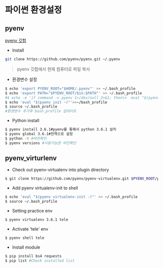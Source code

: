 # 파이썬 환경설정

## pyenv

[pyenv 깃헙](https://github.com/pyenv)

- Install

```bash
git clone https://github.com/pyenv/pyenv.git ~/.pyenv
```

> pyenv 깃헙에서 현재 컴퓨터로 파일 복사

- 환경변수 설정

```bash
$ echo 'export PYENV_ROOT="$HOME/.pyenv"' >> ~/.bash_profile
$ echo 'export PATH="$PYENV_ROOT/bin:$PATH"' >> ~/.bash_profile
#$ echo -e 'if command -v pyenv 1>/dev/null 2>&1; then\n  eval "$(pyenv init -)"\nfi' >> ~/.bash_profile
$ echo 'eval "$(pyenv init ~)"'>>~/bash_profile
$ source ~/.bash_profile
#환경변수 추가후 bash_profile 업데이트
```

- Python install

```bash
$ pyenv install 3.6.1#pyenv를 통해서 python 3.6.1 설치
$ pyenv global 3.6.1#전역으로 설정
$ python -V #버전확인
$ pyenv versions #사용가능한 버전확인
```

## pyenv_virturlenv

- Check out pyenv-virtualenv into plugin directory

```bash
$ git clone https://github.com/pyenv/pyenv-virtualenv.git $PYENV_ROOT/plugins/pyenv-virtualenv

```

- Add pyenv virtualenv-init to shell

```bash
$ echo 'eval "$(pyenv virtualenv-init -)"' >> ~/.bash_profile
$ source ~/.bash_profile
```

- Setting practice env

```bash
$ pyenv virtualenv 3.6.1 tele
```

- Activate 'tele' env

```bash
$ pyenv shell tele
```

- Install module

```bash
$ pip install bs4 requests
$ pip list #Check installed list
```





























